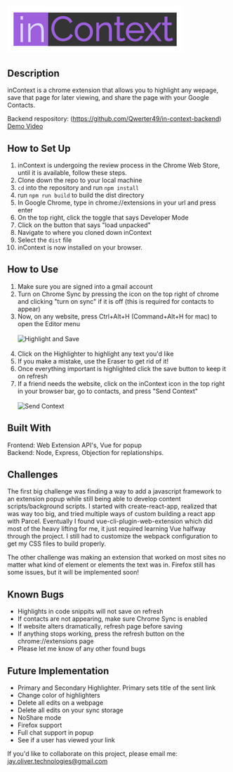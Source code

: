 ![inContext Logo](/public/icons/inContext_large.png)
 ---
 
 ## Description
 inContext is a chrome extension that allows you to highlight any wepage, save that page for later viewing, and share the page with your Google Contacts. 

Backend respository: (https://github.com/Qwerter49/in-context-backend)
<br>[Demo Video](https://youtu.be/rEJl4W70wg0)

## How to Set Up
1. inContext is undergoing the review process in the Chrome Web Store, until it is available, follow these steps.<br>
2. Clone down the repo to your local machine <br>
3. `cd` into the repository and run `npm install` <br>
4. run `npm run build` to build the dist directory <br>
5. In Google Chrome, type in chrome://extensions in your url and press enter <br>
6. On the top right, click the toggle that says Developer Mode <br>
7. Click on the button that says "load unpacked" <br>
8. Navigate to where you cloned down inContext <br>
9. Select the `dist` file <br>
10. inContext is now installed on your browser. 

## How to Use
1. Make sure you are signed into a gmail account <br>
2. Turn on Chrome Sync by pressing the icon on the top right of chrome and clicking "turn on sync" if it is off (this is required for contacts to appear) <br>
3. Now, on any website, press Ctrl+Alt+H (Command+Alt+H for mac) to open the Editor menu <br><br>
![Highlight and Save](https://media.giphy.com/media/XvENrZxERfG4ePYIgr/giphy.gif)<br><br>
4. Click on the Highlighter to highlight any text you'd like <br>
5. If you make a mistake, use the Eraser to get rid of it! <br>
6. Once everything important is highlighted click the save button to keep it on refresh <br>
7. If a friend needs the website, click on the inContext icon in the top right in your browser bar, go to contacts, and press "Send Context"<br><br>
![Send Context](https://media.giphy.com/media/671CVikg8GTjPylYLn/giphy.gif)

## Built With
Frontend: Web Extension API's, Vue for popup <br>
Backend: Node, Express, Objection for replationships. 

## Challenges

The first big challenge was finding a way to add a javascript framework to an extension popup while still being able to develop content scripts/background scripts. I started with create-react-app, realized that was way too big, and tried multiple ways of custom building a react app with Parcel. Eventually I found vue-cli-plugin-web-extension which did most of the heavy lifting for me, it just required learning Vue halfway through the project. I still had to customize the webpack configuration to get my CSS files to build properly.

The other challenge was making an extension that worked on most sites no matter what kind of element or elements the text was in. Firefox still has some issues, but it will be implemented soon!

## Known Bugs
 - Highlights in code snippits will not save on refresh
 - If contacts are not appearing, make sure Chrome Sync is enabled
 - If website alters dramatically, refresh page before saving
 - If anything stops working, press the refresh button on the chrome://extensions page
 - Please let me know of any other found bugs

## Future Implementation

- Primary and Secondary Highlighter. Primary sets title of the sent link
- Change color of highlighters
- Delete all edits on a webpage
- Delete all edits on your sync storage
- NoShare mode
- Firefox support
- Full chat support in popup
- See if a user has viewed your link
   

If you'd like to collaborate on this project, please email me: jay.oliver.technologies@gmail.com
